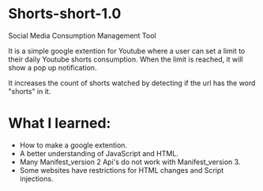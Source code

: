 # Shorts-short-1.0
 Social Media Consumption Management Tool

It is a simple google extention for Youtube where a user can set a limit to their daily Youtube shorts consumption.
When the limit is reached, it will show a pop up notification.

It increases the count of shorts watched by detecting if the url has the word "shorts" in it.

# What I learned:
- How to make a google extention.
- A better understanding of JavaScript and HTML.
- Many Manifest_version 2 Api's do not work with Manifest_version 3.
- Some websites have restrictions for HTML changes and Script injections.
